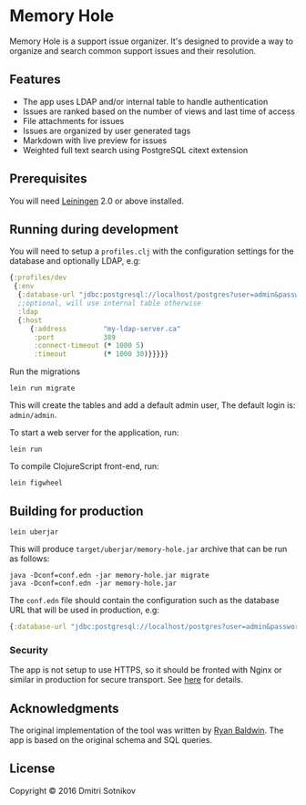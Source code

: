 # Memory Hole

Memory Hole is a support issue organizer. It's designed to provide a way to organize and search common support issues and their resolution.

## Features

- The app uses LDAP and/or internal table to handle authentication
- Issues are ranked based on the number of views and last time of access
- File attachments for issues
- Issues are organized by user generated tags
- Markdown with live preview for issues
- Weighted full text search using PostgreSQL citext extension

## Prerequisites

You will need [Leiningen][1] 2.0 or above installed.

[1]: https://github.com/technomancy/leiningen

## Running during development

You will need to setup a `profiles.clj` with the configuration settings for the database and optionally LDAP, e.g:

```clojure
{:profiles/dev
 {:env
  {:database-url "jdbc:postgresql://localhost/postgres?user=admin&password=admin"
  ;;optional, will use internal table otherwise  
  :ldap
  {:host
     {:address         "my-ldap-server.ca"
      :port            389
      :connect-timeout (* 1000 5)
      :timeout         (* 1000 30)}}}}}
```

Run the migrations

    lein run migrate
    
This will create the tables and add a default admin user, The default login is: `admin/admin`.

To start a web server for the application, run:

    lein run

To compile ClojureScript front-end, run:
    
    lein figwheel

## Building for production

    lein uberjar
    
This will produce `target/uberjar/memory-hole.jar` archive that can be run as follows:
   
    java -Dconf=conf.edn -jar memory-hole.jar migrate
    java -Dconf=conf.edn -jar memory-hole.jar

The `conf.edn` file should contain the configuration such as the database URL that will be used in production, e.g:

```clojure
{:database-url "jdbc:postgresql://localhost/postgres?user=admin&password=admin"}
```

### Security

The app is not setup to use HTTPS, so it should be fronted with
Nginx or similar in production for secure transport. See [here](http://www.luminusweb.net/docs/deployment.md#setting_up_ssl) for details.

## Acknowledgments

The original implementation of the tool was written by [Ryan Baldwin](https://github.com/ryanbaldwin). The app is based on the original schema and SQL queries.

## License

Copyright © 2016 Dmitri Sotnikov
